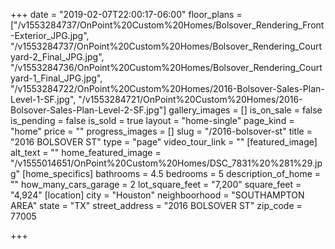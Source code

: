 +++
date = "2019-02-07T22:00:17-06:00"
floor_plans = ["/v1553284737/OnPoint%20Custom%20Homes/Bolsover_Rendering_Front-Exterior_JPG.jpg", "/v1553284737/OnPoint%20Custom%20Homes/Bolsover_Rendering_Courtyard-2_Final_JPG.jpg", "/v1553284736/OnPoint%20Custom%20Homes/Bolsover_Rendering_Courtyard-1_Final_JPG.jpg", "/v1553284722/OnPoint%20Custom%20Homes/2016-Bolsover-Sales-Plan-Level-1-SF.jpg", "/v1553284721/OnPoint%20Custom%20Homes/2016-Bolsover-Sales-Plan-Level-2-SF.jpg"]
gallery_images = []
is_on_sale = false
is_pending = false
is_sold = true
layout = "home-single"
page_kind = "home"
price = ""
progress_images = []
slug = "/2016-bolsover-st"
title = "2016 BOLSOVER ST"
type = "page"
video_tour_link = ""
[featured_image]
alt_text = ""
home_featured_image = "/v1555014651/OnPoint%20Custom%20Homes/DSC_7831%20%281%29.jpg"
[home_specifics]
bathrooms = 4.5
bedrooms = 5
description_of_home = ""
how_many_cars_garage = 2
lot_square_feet = "7,200"
square_feet = "4,924"
[location]
city = "Houston"
neighboorhood = "SOUTHAMPTON AREA"
state = "TX"
street_address = "2016 BOLSOVER ST"
zip_code = 77005

+++
